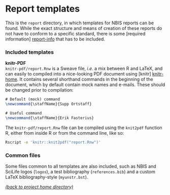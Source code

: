 # Report templates

This is the `report` directory, in which templates for NBIS reports can be
found. While the exact structure and means of creation of these reports do not
have to conform to a specific standard, there is some [required information]
[report-info] that has to be included.

### Included templates

**knitr-PDF** \
`knitr-pdf/report.Rnw` is a Sweave file, *i.e.* a mix between R and LaTeX, and
can easily to compiled into a nice-looking PDF document using [knitr]
[knitr-home]. It contains several shorthand commands in the beginning of the
document, which by default contain mock names and e-mails. These should be
changed prior to compilation:

```tex
# Default (mock) command
\newcommand{\staffName}{Supp Ortstaff}

# Useful command
\newcommand{\staffName}{Erik Fasterius}
```

The `knitr-pdf/report.Rnw` file can be compiled using the `knit2pdf` function
R, either from inside R or from the command line, like so:

```bash
Rscript -e 'knitr::knit2pdf("report.Rnw")'
```

### Common files

Some files common to all templates are also included, such as NBIS and SciLife
logos (`logos`), a test bibliography (`references.bib`) and a custom LaTeX
bibliography-style (`myunstr.bst`).

[*(back to project home directory)*][sf-home]

[knitr-home]: https://yihui.name/knitr/
[report-info]: https://github.com/NBISweden/NBIS-template-support-reports
[sf-home]: https://github.com/NBISweden/NBIS-support-framework
